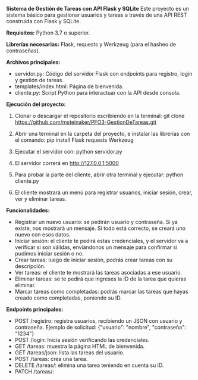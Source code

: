 **Sistema de Gestión de Tareas con API Flask y SQLite**
Este proyecto es un sistema básico para gestionar usuarios y tareas a través de una API REST construida con Flask y SQLite.

**Requisitos:** Python 3.7 o superior.

**Librerías necesarias:** Flask, requests y Werkzeug (para el hasheo de contraseñas). 

**Archivos principales:**

- servidor.py: Código del servidor Flask con endpoints para registro, login y gestión de tareas.
- templates/index.html: Página de bienvenida.
- cliente.py: Script Python para interactuar con la API desde consola.

**Ejecución del proyecto:**

1. Clonar o descargar el repositorio escribiendo en la terminal: git clone https://github.com/msteinaker/PFO3-GestionDeTareas.git

2. Abrir una terminal en la carpeta del proyecto, e instalar las librerías con el comando: 
pip install Flask requests Werkzeug

3. Ejecutar el servidor con: python servidor.py

4. El servidor correrá en http://127.0.0.1:5000

5. Para probar la parte del cliente, abrir otra terminal y ejecutar: python cliente.py

6. El cliente mostrará un menú para registrar usuarios, iniciar sesión, crear, ver y eliminar tareas.

**Funcionalidades:**
- Registrar un nuevo usuario: se pedirán usuario y contraseña. Si ya existe, nos mostrará un mensaje. Si todo está correcto, se creará uno nuevo con esos datos.
- Iniciar sesión: el cliente te pedirá estas credenciales, y el servidor va a verificar si son válidas, enviándonos un mensaje para confirmar si pudimos iniciar sesión o no.
- Crear tareas: luego de iniciar sesión, podrás crear tareas con su descripción.
- Ver tareas: el cliente te mostrará las tareas asociadas a ese usuario.
- Eliminar tareas: se te pedirá que ingreses la ID de la tarea que quieras eliminar.
- Marcar tareas como completadas: podrás marcar las tareas que hayas creado como completadas, poniendo su ID. 


**Endpoints principales:**
- POST /registro: registra usuarios, recibiendo un JSON con usuario y contraseña.
  Ejemplo de solicitud: {"usuario": "nombre", "contraseña": "1234"}
- POST /login: Inicia sesión verificando las credenciales.
- GET /tareas: muestra la página HTML de bienvenida.
- GET /tareas/json: lista las tareas del usuario.
- POST /tareas: crea una tarea.
- DELETE /tareas/<id>: elimina una tarea teniendo en cuenta su ID.
- PATCH /tareas/<id>: 
